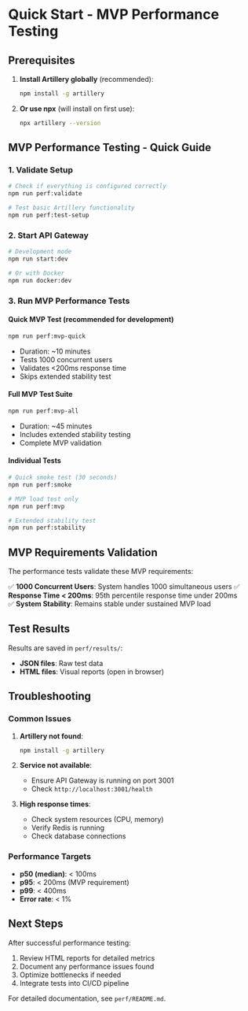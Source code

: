 # Quick Start - MVP Performance Testing

## Prerequisites

1. **Install Artillery globally** (recommended):
   ```bash
   npm install -g artillery
   ```

2. **Or use npx** (will install on first use):
   ```bash
   npx artillery --version
   ```

## MVP Performance Testing - Quick Guide

### 1. Validate Setup
```bash
# Check if everything is configured correctly
npm run perf:validate

# Test basic Artillery functionality
npm run perf:test-setup
```

### 2. Start API Gateway
```bash
# Development mode
npm run start:dev

# Or with Docker
npm run docker:dev
```

### 3. Run MVP Performance Tests

#### Quick MVP Test (recommended for development)
```bash
npm run perf:mvp-quick
```
- Duration: ~10 minutes
- Tests 1000 concurrent users
- Validates <200ms response time
- Skips extended stability test

#### Full MVP Test Suite
```bash
npm run perf:mvp-all
```
- Duration: ~45 minutes
- Includes extended stability testing
- Complete MVP validation

#### Individual Tests
```bash
# Quick smoke test (30 seconds)
npm run perf:smoke

# MVP load test only
npm run perf:mvp

# Extended stability test
npm run perf:stability
```

## MVP Requirements Validation

The performance tests validate these MVP requirements:

✅ **1000 Concurrent Users**: System handles 1000 simultaneous users
✅ **Response Time < 200ms**: 95th percentile response time under 200ms  
✅ **System Stability**: Remains stable under sustained MVP load

## Test Results

Results are saved in `perf/results/`:
- **JSON files**: Raw test data
- **HTML files**: Visual reports (open in browser)

## Troubleshooting

### Common Issues

1. **Artillery not found**:
   ```bash
   npm install -g artillery
   ```

2. **Service not available**:
   - Ensure API Gateway is running on port 3001
   - Check `http://localhost:3001/health`

3. **High response times**:
   - Check system resources (CPU, memory)
   - Verify Redis is running
   - Check database connections

### Performance Targets

- **p50 (median)**: < 100ms
- **p95**: < 200ms (MVP requirement)
- **p99**: < 400ms
- **Error rate**: < 1%

## Next Steps

After successful performance testing:

1. Review HTML reports for detailed metrics
2. Document any performance issues found
3. Optimize bottlenecks if needed
4. Integrate tests into CI/CD pipeline

For detailed documentation, see `perf/README.md`.